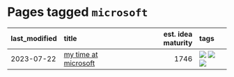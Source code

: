 # Pages tagged `microsoft`

|last_modified|title|est. idea maturity|tags
|:---|:---|---:|:---|
|2023-07-22|[my time at microsoft](../my_time_at_microsoft.md)|1746|[![](https://img.shields.io/badge/tag-amazon-cc5ed7)](../tags/amazon.md) [![](https://img.shields.io/badge/tag-autobiographical-dd597e)](../tags/autobiographical.md) [![](https://img.shields.io/badge/tag-microsoft-e8ae48)](../tags/microsoft.md)|